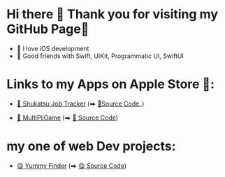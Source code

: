 # Hi there 👋 Thank you for visiting my GitHub Page🥳

-  I love iOS development
- 🤝 Good friends with Swift, UIKit, Programmatic UI, SwiftUI

# Links to my Apps on Apple Store :

- [🔖 Shukatsu Job Tracker]  (⮕ [🔖Source Code]_)

- [🎲 MultiPliGame]  (⮕ [🎲 Source Code])

# my one of web Dev projects:
- [😋 Yummy Finder] (⮕ [😋 Source Code])


[//]: # (These are reference links used in the body of this note and get stripped out when the markdown processor does its job. There is no need to format nicely because it shouldn't be seen. Thanks SO - http://stackoverflow.com/questions/4823468/store-comments-in-markdown-syntax)

   [🏫 Grokking the Coding Interview]: <https://www.educative.io/courses/grokking-the-coding-interview>
   [🔖 Shukatsu Job Tracker]: <https://apps.apple.com/de/app/shukatsu-job-tracker/id1622574153>
   [🔖Source Code]: <https://github.com/moet-stein/Shukatsu-Job-Tracker>
   [🎲 MultiPliGame]: <https://apps.apple.com/de/app/multipligame/id1612961419>
   [🎲 Source Code]: <https://github.com/moet-stein/MultiPliGame>
   [😋 Yummy Finder]: <https://apps.apple.com/de/app/multipligame/id1612961419>
   [😋 Source Code]: <https://github.com/moet-stein/yummy-finder>
  
